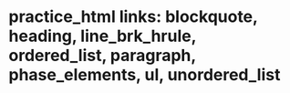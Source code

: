 # practice_html links: blockquote, heading, line_brk_hrule, ordered_list, paragraph, phase_elements, ul, unordered_list
